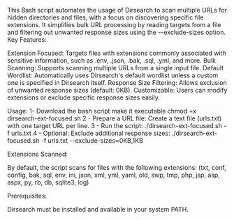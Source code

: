 This Bash script automates the usage of Dirsearch to scan multiple URLs for hidden directories and files, with a focus on discovering specific file extensions. It simplifies bulk URL processing by reading targets from a file and filtering out unwanted response sizes using the --exclude-sizes option.
Key Features:

Extension Focused: Targets files with extensions commonly associated with sensitive information, such as .env, .json, .bak, .sql, .yml, and more.
Bulk Scanning: Supports scanning multiple URLs from a single input file.
Default Wordlist: Automatically uses Dirsearch's default wordlist unless a custom one is specified in Dirsearch itself.
Response Size Filtering: Allows exclusion of unwanted response sizes (default: 0KB).
Customizable: Users can modify extensions or exclude specific response sizes easily.

Usage:
1- Download the bash script make it executable 
chmod +x dirsearch-ext-focused.sh
2 - Prepare a URL file: Create a text file (urls.txt) with one target URL per line.
3 - Run the script:
./dirsearch-ext-focused.sh -f urls.txt
4 - Optional: Exclude additional response sizes:
./dirsearch-ext-focused.sh -f urls.txt --exclude-sizes=0KB,1KB

Extensions Scanned:

By default, the script scans for files with the following extensions:
(txt, conf, config, bak, sql, env, ini, json, xml, yml, yaml, old, swp, tmp, php, jsp, asp, aspx, py, rb, db, sqlite3, log)


Prerequisites:

Dirsearch must be installed and available in your system PATH.
